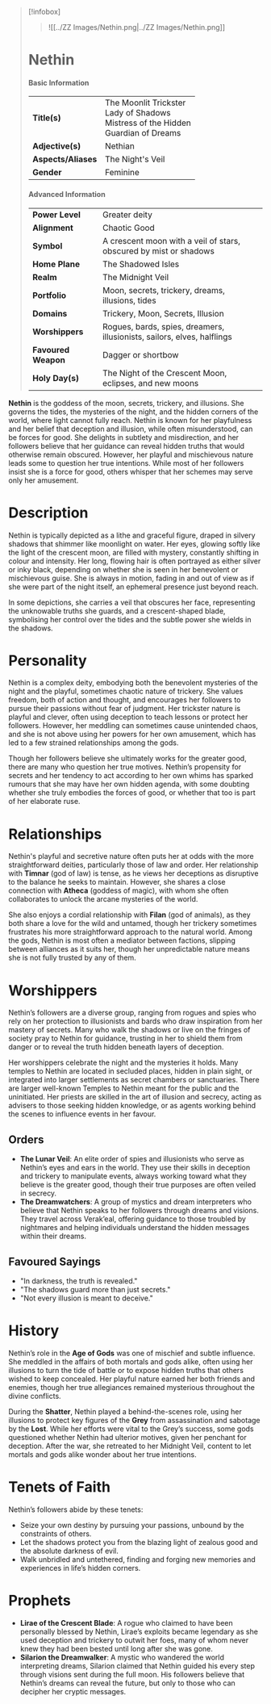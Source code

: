 > [!infobox]
> > ![[../ZZ Images/Nethin.png|../ZZ Images/Nethin.png]]  
> # Nethin
> #### Basic Information
> |  |   |
> |---|---|
> | **Title(s)** | The Moonlit Trickster<br>Lady of Shadows<br>Mistress of the Hidden<br>Guardian of Dreams |
> | **Adjective(s)** | Nethian |
> | **Aspects/Aliases** | The Night's Veil |
> | **Gender** | Feminine |
> 
> #### Advanced Information
> |  |  | 
> | --- | --- |
> | **Power Level** | Greater deity |
> | **Alignment** | Chaotic Good |
> | **Symbol** | A crescent moon with a veil of stars, obscured by mist or shadows |
> | **Home Plane** | The Shadowed Isles |
> | **Realm** | The Midnight Veil |
> | **Portfolio** | Moon, secrets, trickery, dreams, illusions, tides |
> | **Domains** | Trickery, Moon, Secrets, Illusion |
> | **Worshippers** | Rogues, bards, spies, dreamers, illusionists, sailors, elves, halflings |
> | **Favoured Weapon** | Dagger or shortbow |
> | **Holy Day(s)** | The Night of the Crescent Moon, eclipses, and new moons |

**Nethin** is the goddess of the moon, secrets, trickery, and illusions. She governs the tides, the mysteries of the night, and the hidden corners of the world, where light cannot fully reach. Nethin is known for her playfulness and her belief that deception and illusion, while often misunderstood, can be forces for good. She delights in subtlety and misdirection, and her followers believe that her guidance can reveal hidden truths that would otherwise remain obscured. However, her playful and mischievous nature leads some to question her true intentions. While most of her followers insist she is a force for good, others whisper that her schemes may serve only her amusement.

# Description
Nethin is typically depicted as a lithe and graceful figure, draped in silvery shadows that shimmer like moonlight on water. Her eyes, glowing softly like the light of the crescent moon, are filled with mystery, constantly shifting in colour and intensity. Her long, flowing hair is often portrayed as either silver or inky black, depending on whether she is seen in her benevolent or mischievous guise. She is always in motion, fading in and out of view as if she were part of the night itself, an ephemeral presence just beyond reach.

In some depictions, she carries a veil that obscures her face, representing the unknowable truths she guards, and a crescent-shaped blade, symbolising her control over the tides and the subtle power she wields in the shadows.

# Personality
Nethin is a complex deity, embodying both the benevolent mysteries of the night and the playful, sometimes chaotic nature of trickery. She values freedom, both of action and thought, and encourages her followers to pursue their passions without fear of judgment. Her trickster nature is playful and clever, often using deception to teach lessons or protect her followers. However, her meddling can sometimes cause unintended chaos, and she is not above using her powers for her own amusement, which has led to a few strained relationships among the gods.

Though her followers believe she ultimately works for the greater good, there are many who question her true motives. Nethin’s propensity for secrets and her tendency to act according to her own whims has sparked rumours that she may have her own hidden agenda, with some doubting whether she truly embodies the forces of good, or whether that too is part of her elaborate ruse.

# Relationships
Nethin's playful and secretive nature often puts her at odds with the more straightforward deities, particularly those of law and order. Her relationship with **Timnar** (god of law) is tense, as he views her deceptions as disruptive to the balance he seeks to maintain. However, she shares a close connection with **Atheca** (goddess of magic), with whom she often collaborates to unlock the arcane mysteries of the world.

She also enjoys a cordial relationship with **Filan** (god of animals), as they both share a love for the wild and untamed, though her trickery sometimes frustrates his more straightforward approach to the natural world. Among the gods, Nethin is most often a mediator between factions, slipping between alliances as it suits her, though her unpredictable nature means she is not fully trusted by any of them.

# Worshippers
Nethin’s followers are a diverse group, ranging from rogues and spies who rely on her protection to illusionists and bards who draw inspiration from her mastery of secrets. Many who walk the shadows or live on the fringes of society pray to Nethin for guidance, trusting in her to shield them from danger or to reveal the truth hidden beneath layers of deception.

Her worshippers celebrate the night and the mysteries it holds. Many temples to Nethin are located in secluded places, hidden in plain sight, or integrated into larger settlements as secret chambers or sanctuaries. There are larger well-known Temples to Nethin meant for the public and the uninitiated. Her priests are skilled in the art of illusion and secrecy, acting as advisers to those seeking hidden knowledge, or as agents working behind the scenes to influence events in her favour.

## Orders
- **The Lunar Veil**: An elite order of spies and illusionists who serve as Nethin’s eyes and ears in the world. They use their skills in deception and trickery to manipulate events, always working toward what they believe is the greater good, though their true purposes are often veiled in secrecy.
- **The Dreamwatchers**: A group of mystics and dream interpreters who believe that Nethin speaks to her followers through dreams and visions. They travel across Verak’eal, offering guidance to those troubled by nightmares and helping individuals understand the hidden messages within their dreams.

## Favoured Sayings
- "In darkness, the truth is revealed."
- "The shadows guard more than just secrets."
- "Not every illusion is meant to deceive."

# History
Nethin’s role in the **Age of Gods** was one of mischief and subtle influence. She meddled in the affairs of both mortals and gods alike, often using her illusions to turn the tide of battle or to expose hidden truths that others wished to keep concealed. Her playful nature earned her both friends and enemies, though her true allegiances remained mysterious throughout the divine conflicts. 

During the **Shatter**, Nethin played a behind-the-scenes role, using her illusions to protect key figures of the **Grey** from assassination and sabotage by the **Lost**. While her efforts were vital to the Grey’s success, some gods questioned whether Nethin had ulterior motives, given her penchant for deception. After the war, she retreated to her Midnight Veil, content to let mortals and gods alike wonder about her true intentions.

# Tenets of Faith
Nethin’s followers abide by these tenets:
- Seize your own destiny by pursuing your passions, unbound by the constraints of others.
- Let the shadows protect you from the blazing light of zealous good and the absolute darkness of evil.
- Walk unbridled and untethered, finding and forging new memories and experiences in life’s hidden corners.

# Prophets
- **Lirae of the Crescent Blade**: A rogue who claimed to have been personally blessed by Nethin, Lirae’s exploits became legendary as she used deception and trickery to outwit her foes, many of whom never knew they had been bested until long after she was gone.
- **Silarion the Dreamwalker**: A mystic who wandered the world interpreting dreams, Silarion claimed that Nethin guided his every step through visions sent during the full moon. His followers believe that Nethin’s dreams can reveal the future, but only to those who can decipher her cryptic messages.